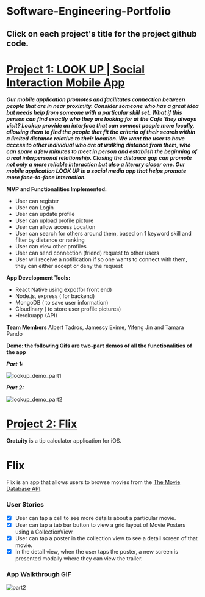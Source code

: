 # Software-Engineering-Portfolio

## Click on each project's title for the project github code.

# [Project 1: LOOK UP | Social Interaction Mobile App](https://github.com/tpandos/lookup)

***Our mobile application promotes and facilitates connection between people that are in near proximity. Consider someone who has a great idea but needs help from someone with a particular skill set. What if this person can find exactly who they are looking for at the Cafe ́ they always visit? Lookup provide an interface that can connect people more locally, allowing them to find the people that fit the criteria of their search within a limited distance relative to their location.
We want the user to have access to other individual who are at walking distance from them, who can spare a few minutes to meet in person and establish the beginning of a real interpersonal relationship.
Closing the distance gap can promote not only a more reliable interaction but also a literary closer one. Our mobile application LOOK UP is a social media app that helps promote more face-to-face interaction.***

 **MVP and Functionalities Implemented:**
- User can register
- User can Login
- User can update profile
- User can upload profile picture
- User can allow access Location
- User can search for others around them, based on 1 keyword skill and filter by distance or
ranking
- User can view other profiles
- User can send connection (friend) request to other users
- User will receive a notification if so one wants to connect with them, they can either accept or deny the request
 
 **App Development Tools:**
 - React Native using expo(for front end)
 - Node.js, express ( for backend)
 - MongoDB ( to save user information)
 - Cloudinary ( to store user profile pictures)
 - Herokuapp (API)

  **Team Members**
  Albert Tadros, Jamescy Exime, Yifeng Jin and Tamara Pando
 
 **Demo: the following Gifs are two-part demos of all the functionalities of the app**
 
 ***Part 1:***
 
 ![lookup_demo_part1](https://user-images.githubusercontent.com/78925894/153927990-02591a94-5d00-4679-9b46-95c65ae1eeec.gif)

 ***Part 2:***
 
 ![lookup_demo_part2](https://user-images.githubusercontent.com/78925894/153928248-d83d0e48-454f-47c3-acc8-be0acc7f7018.gif)


# [Project 2: Flix ](https://github.com/albert-tadros/Codepath-iOS-Flix)

**Gratuity** is a tip calculator application for iOS.

# Flix

Flix is an app that allows users to browse movies from the [The Movie Database API](http://docs.themoviedb.apiary.io/#).

### User Stories
- [x] User can tap a cell to see more details about a particular movie.
- [x] User can tap a tab bar button to view a grid layout of Movie Posters using a CollectionView.
- [x] User can tap a poster in the collection view to see a detail screen of that movie.
- [x] In the detail view, when the user taps the poster, a new screen is presented modally where they can view the trailer.

### App Walkthrough GIF

![part2](https://user-images.githubusercontent.com/78925894/156969046-62c38b66-ad48-4457-a233-2adf51e665f6.gif)
 
